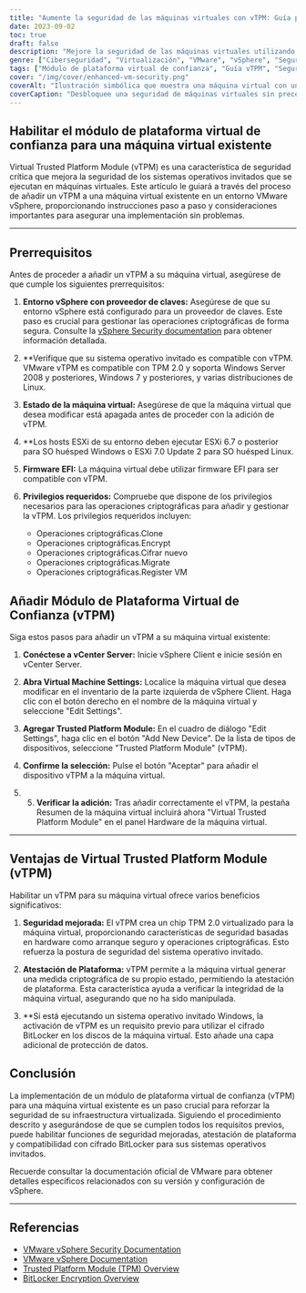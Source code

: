 ```yaml
---
title: "Aumente la seguridad de las máquinas virtuales con vTPM: Guía paso a paso"
date: 2023-09-02
toc: true
draft: false
description: "Mejore la seguridad de las máquinas virtuales utilizando vTPM con nuestra completa guía paso a paso, que proporciona atestación de la plataforma y compatibilidad con el cifrado BitLocker."
genre: ["Ciberseguridad", "Virtualización", "VMware", "vSphere", "Seguridad", "Módulo de plataforma de confianza", "vTPM", "Invitado OS", "Cifrado", "Plataforma de certificación"]
tags: ["Módulo de plataforma virtual de confianza", "Guía vTPM", "Seguridad de máquinas virtuales mejorada", "Plataforma de certificación", "Cifrado BitLocker", "VMware vSphere", "Seguridad de la virtualización", "Ciberseguridad", "Protección del SO invitado", "Hardware VM", "TPM 2.0", "Arranque seguro", "Operaciones criptográficas", "Buenas prácticas de seguridad de máquinas virtuales", "Servidor vCenter", "Hosts ESXi", "Firmware EFI", "Proveedor clave", "Documentación de VMware", "Servidor Windows", "Windows 7", "Sistema operativo Linux", "Configuración segura de máquinas virtuales", "Seguridad", "Cliente vSphere", "Chip virtual", "Protección de datos", "Detección de manipulaciones", "Verificación de la integridad de la máquina virtual", "Seguridad de VMware"]
cover: "/img/cover/enhanced-vm-security.png"
coverAlt: "Ilustración simbólica que muestra una máquina virtual con un candado brillante, que representa la seguridad mejorada a través de vTPM."
coverCaption: "Desbloquee una seguridad de máquinas virtuales sin precedentes"
---
```


## Habilitar el módulo de plataforma virtual de confianza para una máquina virtual existente

Virtual Trusted Platform Module (vTPM) es una característica de seguridad crítica que mejora la seguridad de los sistemas operativos invitados que se ejecutan en máquinas virtuales. Este artículo le guiará a través del proceso de añadir un vTPM a una máquina virtual existente en un entorno VMware vSphere, proporcionando instrucciones paso a paso y consideraciones importantes para asegurar una implementación sin problemas.

______

## Prerrequisitos

Antes de proceder a añadir un vTPM a su máquina virtual, asegúrese de que cumple los siguientes prerrequisitos:

1. **Entorno vSphere con proveedor de claves:** Asegúrese de que su entorno vSphere está configurado para un proveedor de claves. Este paso es crucial para gestionar las operaciones criptográficas de forma segura. Consulte la [vSphere Security documentation](https://docs.vmware.com/en/VMware-vSphere/7.0/com.vmware.vsphere.security.doc/GUID-52188148-C579-4F6A-8335-CFBCE0DD2167.html) para obtener información detallada.

2. **Verifique que su sistema operativo invitado es compatible con vTPM. VMware vTPM es compatible con TPM 2.0 y soporta Windows Server 2008 y posteriores, Windows 7 y posteriores, y varias distribuciones de Linux.

3. **Estado de la máquina virtual:** Asegúrese de que la máquina virtual que desea modificar está apagada antes de proceder con la adición de vTPM.

4. **Los hosts ESXi de su entorno deben ejecutar ESXi 6.7 o posterior para SO huésped Windows o ESXi 7.0 Update 2 para SO huésped Linux.

5. **Firmware EFI:** La máquina virtual debe utilizar firmware EFI para ser compatible con vTPM.

6. **Privilegios requeridos:** Compruebe que dispone de los privilegios necesarios para las operaciones criptográficas para añadir y gestionar la vTPM. Los privilegios requeridos incluyen:
   - Operaciones criptográficas.Clone
   - Operaciones criptográficas.Encrypt
   - Operaciones criptográficas.Cifrar nuevo
   - Operaciones criptográficas.Migrate
   - Operaciones criptográficas.Register VM



## Añadir Módulo de Plataforma Virtual de Confianza (vTPM)

Siga estos pasos para añadir un vTPM a su máquina virtual existente:

1. **Conéctese a vCenter Server:** Inicie vSphere Client e inicie sesión en vCenter Server.

2. **Abra Virtual Machine Settings:** Localice la máquina virtual que desea modificar en el inventario de la parte izquierda de vSphere Client. Haga clic con el botón derecho en el nombre de la máquina virtual y seleccione "Edit Settings".

3. **Agregar Trusted Platform Module:** En el cuadro de diálogo "Edit Settings", haga clic en el botón "Add New Device". De la lista de tipos de dispositivos, seleccione "Trusted Platform Module" (vTPM).

4. **Confirme la selección:** Pulse el botón "Aceptar" para añadir el dispositivo vTPM a la máquina virtual.

5. 5. **Verificar la adición:** Tras añadir correctamente el vTPM, la pestaña Resumen de la máquina virtual incluirá ahora "Virtual Trusted Platform Module" en el panel Hardware de la máquina virtual.

______

## Ventajas de Virtual Trusted Platform Module (vTPM)

Habilitar un vTPM para su máquina virtual ofrece varios beneficios significativos:

1. **Seguridad mejorada:** El vTPM crea un chip TPM 2.0 virtualizado para la máquina virtual, proporcionando características de seguridad basadas en hardware como arranque seguro y operaciones criptográficas. Esto refuerza la postura de seguridad del sistema operativo invitado.

2. **Atestación de Plataforma:** vTPM permite a la máquina virtual generar una medida criptográfica de su propio estado, permitiendo la atestación de plataforma. Esta característica ayuda a verificar la integridad de la máquina virtual, asegurando que no ha sido manipulada.

3. **Si está ejecutando un sistema operativo invitado Windows, la activación de vTPM es un requisito previo para utilizar el cifrado BitLocker en los discos de la máquina virtual. Esto añade una capa adicional de protección de datos.



## Conclusión

La implementación de un módulo de plataforma virtual de confianza (vTPM) para una máquina virtual existente es un paso crucial para reforzar la seguridad de su infraestructura virtualizada. Siguiendo el procedimiento descrito y asegurándose de que se cumplen todos los requisitos previos, puede habilitar funciones de seguridad mejoradas, atestación de plataforma y compatibilidad con cifrado BitLocker para sus sistemas operativos invitados.

Recuerde consultar la documentación oficial de VMware para obtener detalles específicos relacionados con su versión y configuración de vSphere.

______

## Referencias

- [VMware vSphere Security Documentation](https://docs.vmware.com/en/VMware-vSphere/7.0/com.vmware.vsphere.security.doc/GUID-52188148-C579-4F6A-8335-CFBCE0DD2167.html)
- [VMware vSphere Documentation](https://docs.vmware.com/en/VMware-vSphere/index.html)
- [Trusted Platform Module (TPM) Overview](https://docs.vmware.com/en/VMware-vSphere/7.0/com.vmware.vsphere.vm_admin.doc/GUID-A43B6914-E5F9-4CB1-9277-448AC9C467FB.html)
- [BitLocker Encryption Overview](https://docs.microsoft.com/en-us/windows/security/information-protection/bitlocker/bitlocker-overview)

